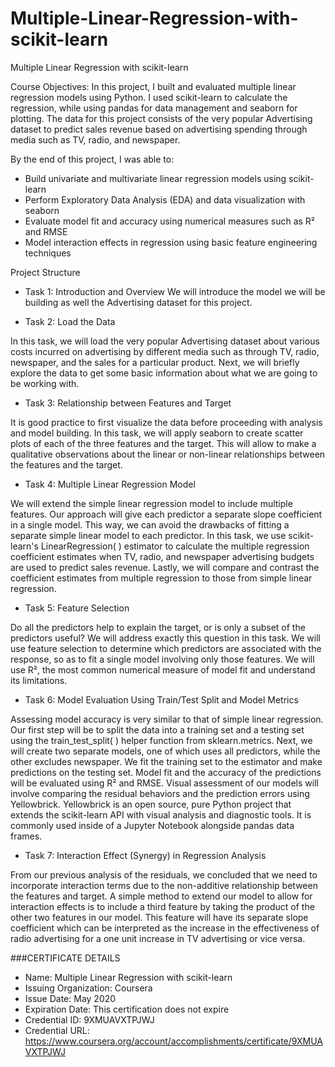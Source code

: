 # Multiple-Linear-Regression-with-scikit-learn
Multiple Linear Regression with scikit-learn


Course Objectives:
In this project, I built and evaluated multiple linear regression models using Python. I used scikit-learn to calculate the regression, while using pandas for data management and seaborn for plotting. The data for this project consists of the very popular Advertising dataset to predict sales revenue based on advertising spending through media such as TV, radio, and newspaper.

By the end of this project, I was able to:

- Build univariate and multivariate linear regression models using scikit-learn
- Perform Exploratory Data Analysis (EDA) and data visualization with seaborn
- Evaluate model fit and accuracy using numerical measures such as R² and RMSE
- Model interaction effects in regression using basic feature engineering techniques


Project Structure

- Task 1: Introduction and Overview
 We will  introduce the model we will be building as well the Advertising dataset for this project.


- Task 2: Load the Data

In this task, we will load the very popular Advertising dataset about various costs incurred on advertising by different media such as through TV, radio, newspaper, and the sales for a particular product. Next, we will briefly explore the data to get some basic information about what we are going to be working with.

- Task 3: Relationship between Features and Target

It is good practice to first visualize the data before proceeding with analysis and model building. In this task, we will apply seaborn to create scatter plots of each of the three features and the target. This will allow to make a qualitative observations about the linear or non-linear relationships between the features and the target.

- Task 4: Multiple Linear Regression Model

We will extend the simple linear regression model to include multiple features. Our approach will give each predictor a separate slope coefficient in a single model. This way, we can avoid the drawbacks of fitting a separate simple linear model to each predictor. In this task, we use scikit-learn's LinearRegression( ) estimator to calculate the multiple regression coefficient estimates when TV, radio, and newspaper advertising budgets are used to predict sales revenue. Lastly, we will compare and contrast the coefficient estimates from multiple regression to those from simple linear regression.

- Task 5: Feature Selection

Do all the predictors help to explain the target, or is only a subset of the predictors useful? We will address exactly this question in this task. We will use feature selection to determine which predictors are associated with the response, so as to fit a single model involving only those features. We will use R², the most common numerical measure of model fit and understand its limitations.

- Task 6: Model Evaluation Using Train/Test Split and Model Metrics

Assessing model accuracy is very similar to that of simple linear regression. Our first step will be to split the data into a training set and a testing set using the train_test_split( ) helper function from sklearn.metrics. Next, we will create two separate models, one of which uses all predictors, while the other excludes newspaper. We fit the training set to the estimator and make predictions on the testing set. Model fit and the accuracy of the predictions will be evaluated using R² and RMSE. Visual assessment of our models will involve comparing the residual behaviors and the prediction errors using Yellowbrick. Yellowbrick is an open source, pure Python project that extends the scikit-learn API with visual analysis and diagnostic tools. It is commonly used inside of a Jupyter Notebook alongside pandas data frames.

- Task 7: Interaction Effect (Synergy) in Regression Analysis

From our previous analysis of the residuals, we concluded that we need to incorporate interaction terms due to the non-additive relationship between the features and target. A simple method to extend our model to allow for interaction effects is to include a third feature by taking the product of the other two features in our model. This feature will have its separate slope coefficient which can be interpreted as the increase in the effectiveness of radio advertising for a one unit increase in TV advertising or vice versa.


###CERTIFICATE DETAILS

- Name: Multiple Linear Regression with scikit-learn
- Issuing Organization: Coursera
- Issue Date: May 2020
- Expiration Date: This certification does not expire
- Credential ID: 9XMUAVXTPJWJ
- Credential URL: https://www.coursera.org/account/accomplishments/certificate/9XMUAVXTPJWJ
